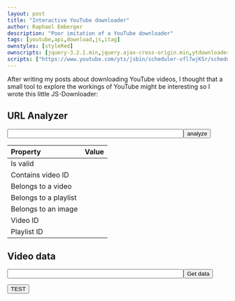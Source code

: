 ```yaml
---
layout: post
title: "Interactive YouTube downloader"
author: Raphael Emberger
description: "Poor imitation of a YouTube downloader"
tags: [youtube,api,download,js,itag]
ownstyles: [styleRed]
ownscripts: [jquery-3.2.1.min,jquery.ajax-cross-origin.min,ytdownloader]
scripts: ["https://www.youtube.com/yts/jsbin/scheduler-vfl7wjKSr/scheduler.js"]
---
```


After writing my posts about downloading YouTube videos, I thought that a small tool to explore the workings of YouTube might be interesting so I wrote this little JS-Downloader:

## URL Analyzer

<input type="text" id="url" style="width: 80%;" valid="true"/><button id="urlBtn">analyze</button>
<table>
  <thead>
    <tr><th style="text-align: left">Property</th><th style="text-align: left">Value</th></tr>
  </thead>
  <tbody>
    <tr>
      <td style="text-align: left">Is valid</td>
      <td style="text-align: left" id="UrlIsValid"></td>
    </tr>
    <tr>
      <td style="text-align: left">Contains video ID</td>
      <td style="text-align: left" id="UrlHasVideoID"></td>
    </tr>
    <tr>
      <td style="text-align: left">Belongs to a video</td>
      <td style="text-align: left" id="UrlIsVideo"></td>
    </tr>
    <tr>
      <td style="text-align: left">Belongs to a playlist</td>
      <td style="text-align: left" id="UrlIsPlaylist"></td>
    </tr>
    <tr>
      <td style="text-align: left">Belongs to an image</td>
      <td style="text-align: left" id="UrlIsImage"></td>
    </tr>
    <tr>
      <td style="text-align: left">Video ID</td>
      <td style="text-align: left" id="UrlVideoId"></td>
    </tr>
    <tr>
      <td style="text-align: left">Playlist ID</td>
      <td style="text-align: left" id="UrlPlaylistId"></td>
    </tr>
  </tbody>
</table>

## Video data

<input type="text" id="videoId" style="width: 80%;" valid="true"/><button id="videoIdBtn">Get data</button>

<button id="testBtn">TEST</button>

<script>
$(function() {
  $("#testBtn").click(function(e) {
    var url = "https://youtube.com/watch?v=" + videoId;
    $.ajax({
      crossOrigin: true,
      url: url,
      success: function(data) {
        $( '#test' ).html(data);
      }
    });
  })
})
</script>
